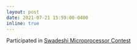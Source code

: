 ```yaml
---
layout: post
date: 2021-07-21 15:59:00-0400
inline: true
---
```

Participated in [Swadeshi Microprocessor Contest](https://makervillage.in/swadeshichallenge.html)